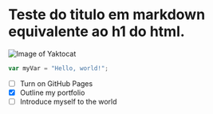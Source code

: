 # Teste do titulo em markdown equivalente ao h1 do html.

![Image of Yaktocat](https://octodex.github.com/images/yaktocat.png)

``` javascript
var myVar = "Hello, world!";
```

- [ ] Turn on GitHub Pages
- [x] Outline my portfolio
- [ ] Introduce myself to the world
